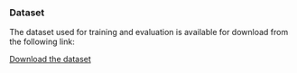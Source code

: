 ### Dataset

The dataset used for training and evaluation is available for download from the following link:

[Download the dataset](https://www.kaggle.com/datasets/simshengxue/league-of-legends-tribunal-chatlogs)
